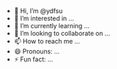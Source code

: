 - 👋 Hi, I’m @ydfsu
- 👀 I’m interested in ...
- 🌱 I’m currently learning ...
- 💞️ I’m looking to collaborate on ...
- 📫 How to reach me ...
- 😄 Pronouns: ...
- ⚡ Fun fact: ...

<!---
ydfsu/ydfsu is a ✨ special ✨ repository because its `README.md` (this file) appears on your GitHub profile.
You can click the Preview link to take a look at your changes.
--->
